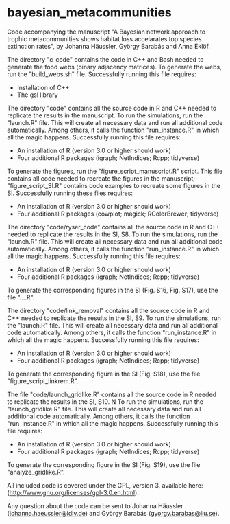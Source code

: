 # bayesian_metacommunities

Code accompanying the manuscript "A Bayesian network approach to trophic metacommunities shows habitat loss accelarates top species extinction rates", by Johanna Häussler, György Barabás and Anna Eklöf. 

The directory "c_code" contains the code in C++ and Bash needed to generate the food webs (binary adjacency matrices). To generate the webs, run the "build_webs.sh" file. Successfully running this file requires:

* Installation of C++
* The gsl library

The directory "code" contains all the source code in R and C++ needed to replicate the results in the manuscript. 
To run the simulations, run the "launch.R" file. This will create all necessary data and run all additional code automatically. Among others, it calls the function "run_instance.R" in which all the magic happens. Successfully running this file requires:

* An installation of R (version 3.0 or higher should work)
* Four additional R packages (igraph; NetIndices; Rcpp; tidyverse)

To generate the figures, run the "figure_script_manuscript.R" script. This file contains all code needed to recreate the figures in the manuscript; "figure_script_SI.R" contains code examples to recreate some figures in the SI. Successfully running these files requires:

* An installation of R (version 3.0 or higher should work)
* Four additional R packages (cowplot; magick; RColorBrewer; tidyverse)

The directory "code/ryser_code" contains all the source code in R and C++ needed to replicate the results in the SI, S8. 
To run the simulations, run the "launch.R" file. This will create all necessary data and run all additional code automatically. Among others, it calls the function "run_instance.R" in which all the magic happens. Successfully running this file requires:

* An installation of R (version 3.0 or higher should work)
* Four additional R packages (igraph; NetIndices; Rcpp; tidyverse)

To generate the corresponding figures in the SI (Fig. S16, Fig. S17), use the file "....R". 

The directory "code/link_removal" contains all the source code in R and C++ needed to replicate the results in the SI, S9. 
To run the simulations, run the "launch.R" file. This will create all necessary data and run all additional code automatically. Among others, it calls the function "run_instance.R" in which all the magic happens. Successfully running this file requires:

* An installation of R (version 3.0 or higher should work)
* Four additional R packages (igraph; NetIndices; Rcpp; tidyverse)

To generate the corresponding figure in the SI (Fig. S18), use the file "figure_script_linkrem.R". 

The file "code/launch_gridlike.R" contains all the source code in R needed to replicate the results in the SI, S10. N
To run the simulations, run the "launch_gridlike.R" file. This will create all necessary data and run all additional code automatically. Among others, it calls the function "run_instance.R" in which all the magic happens. Successfully running this file requires:

* An installation of R (version 3.0 or higher should work)
* Four additional R packages (igraph; NetIndices; Rcpp; tidyverse)

To generate the corresponding figure in the SI (Fig. S19), use the file "analyze_gridlike.R". 

All included code is covered under the GPL, version 3, available here: (http://www.gnu.org/licenses/gpl-3.0.en.html).

Any question about the code can be sent to Johanna Häussler (johanna.haeussler@idiv.de) and György Barabás (gyorgy.barabas@liu.se). 
